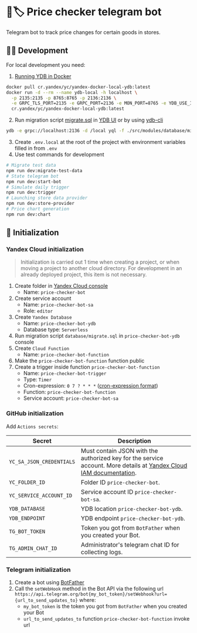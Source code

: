 # 🤖🏷️ Price checker telegram bot

Telegram bot to track price changes for certain goods in stores.

## 👨‍💻 Development

For local development you need:

1. [Running YDB in Docker](https://ydb.tech/en/docs/getting_started/self_hosted/ydb_docker)

```sh
docker pull cr.yandex/yc/yandex-docker-local-ydb:latest
docker run -d --rm --name ydb-local -h localhost \
  -p 2135:2135 -p 8765:8765 -p 2136:2136 \
  -e GRPC_TLS_PORT=2135 -e GRPC_PORT=2136 -e MON_PORT=8765 -e YDB_USE_IN_MEMORY_PDISKS=true \
  cr.yandex/yc/yandex-docker-local-ydb:latest
```

2. Run migration script [migrate.sql](src/modules/database/migrate.sql) in [YDB UI](http://localhost:8765/) or by using [ydb-cli](https://ydb.tech/en/docs/reference/ydb-cli/)

```sh
ydb -e grpc://localhost:2136 -d /local yql -f ./src/modules/database/migrate.sql
```

3. Create `.env.local` at the root of the project with environment variables filled in from `.env`
4. Use test commands for development

```sh
# Migrate test data
npm run dev:migrate-test-data
# State telegram bot
npm run dev:start-bot
# Simulate daily trigger
npm run dev:trigger
# Launching store data provider
npm run dev:store-provider
# Price chart generation
npm run dev:chart
```

## 🚀 Initialization

### Yandex Cloud initialization

> Initialization is carried out 1 time when creating a project, or when moving a project to another cloud directory. For development in an already deployed project, this item is not necessary.

1. Create folder in [Yandex Cloud console](https://console.cloud.yandex.ru/cloud)
    - Name: `price-checker-bot`
2. Create service account
    - Name: `price-checker-bot-sa`
    - Role: `editor`
3. Create `Yandex Database`
    - Name: `price-checker-bot-ydb`
    - Database type: `Serverless`
4. Run migration script `database/migrate.sql` in `price-checker-bot-ydb` console
5. Create `Cloud Function`
    - Name: `price-checker-bot-function`
6. Make the `price-checker-bot-function` function public
7. Create a trigger inside function `price-checker-bot-function`
    - Name: `price-checker-bot-trigger`
    - Type: `Timer`
    - Cron-expression: `0 7 ? * * *` ([cron-expression format](https://cloud.yandex.com/en/docs/functions/concepts/trigger/timer#cron-expression))
    - Function: `price-checker-bot-function`
    - Service account: `price-checker-bot-sa`

### GitHub initialization

Add `Actions secrets`:

| Secret                   | Description                                                                                                                                                                                                 |
| ------------------------ | ----------------------------------------------------------------------------------------------------------------------------------------------------------------------------------------------------------- |
| `YC_SA_JSON_CREDENTIALS` | Must contain JSON with the authorized key for the service account. More details at [Yandex Cloud IAM documentation](https://cloud.yandex.com/en/docs/container-registry/operations/authentication#sa-json). |
| `YC_FOLDER_ID`           | Folder ID `price-checker-bot`.                                                                                                                                                                              |
| `YC_SERVICE_ACCOUNT_ID`  | Service account ID `price-checker-bot-sa`.                                                                                                                                                                  |
| `YDB_DATABASE`           | YDB location `price-checker-bot-ydb`.                                                                                                                                                                       |
| `YDB_ENDPOINT`           | YDB endpoint `price-checker-bot-ydb`.                                                                                                                                                                       |
| `TG_BOT_TOKEN`           | Token you got from `BotFather` when you created your Bot.                                                                                                                                                   |
| `TG_ADMIN_CHAT_ID`       | Administrator's telegram chat ID for collecting logs.                                                                                                                                                       |

### Telegram initialization

1. Create a bot using [BotFather](https://t.me/BotFather)
2. Call the `setWebHook` method in the Bot API via the following url `https://api.telegram.org/bot{my_bot_token}/setWebhook?url={url_to_send_updates_to}` where:
    - `my_bot_token` is the token you got from `BotFather` when you created your Bot
    - `url_to_send_updates_to` function `price-checker-bot-function` invoke url
